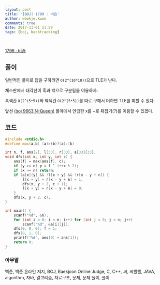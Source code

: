 ```yaml
---
layout: post
title: '[BOJ] 1799 : 비숍'
author: wookje.kwon
comments: true
date: 2017-11-01 11:59
tags: [boj, backtracking]

---
```


[1799 : 비숍](https://www.acmicpc.net/problem/1799)

## 풀이

일반적인 풀이로 답을 구하려면 `O(2^(10*10))`으로 TLE가 난다.

체스판에서 대각선이 흑과 백으로 구분됨을 이용하자.

흑색칸 `O(2^(5*5))`와 백색칸 `O(2^(5*5))`를 따로 구해서 더하면 TLE를 피할 수 있다.

앞선 [(boj 9663 N-Queen)](http://wookje.dance/2017/11/01/boj-9663-N-Queen/) 풀이에서 언급한 x를 +로 뒤집기(?)를 이용할 수 있겠다.

## 코드

```cpp
#include <stdio.h>
#define max(a,b) (a)>(b)?(a):(b)

int n, f, ans[2], l[33], r[33], a[33][33];
void dfs(int x, int y, int c) {
	ans[f] = max(ans[f], c);
	if (y >= n) y = f ^ (++x % 2);
	if (x >= n) return;
	if (a[x][y] && !l[x + y] && !r[x - y + n]) {
		l[x + y] = r[x - y + n] = 1;
		dfs(x, y + 2, c + 1);
		l[x + y] = r[x - y + n] = 0;
	}
	dfs(x, y + 2, c);
}

int main() {
	scanf("%d", &n);
	for (int i = 0; i < n; i++) for (int j = 0; j < n; j++)
		scanf("%d", &a[i][j]);
	dfs(0, 0, 0); f = 1;
	dfs(0, 1, 0);
	printf("%d", ans[0] + ans[1]);
	return 0;
}
```

### 아무말  
백준, 백준 온라인 저지, BOJ, Baekjoon Online Judge, C, C++, 씨, 씨쁠쁠, JAVA, algorithm, 자바, 알고리즘, 자료구조, 문제, 문제 풀이, 풀이